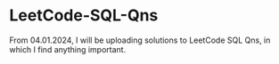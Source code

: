 # LeetCode-SQL-Qns

From 04.01.2024, I will be uploading solutions to LeetCode SQL Qns, in which I find anything important.
